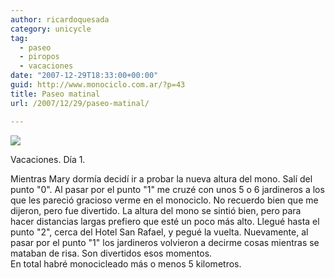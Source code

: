 ```yaml
---
author: ricardoquesada
category: unicycle
tag:
  - paseo
  - piropos
  - vacaciones
date: "2007-12-29T18:33:00+00:00"
guid: http://www.monociclo.com.ar/?p=43
title: Paseo matinal
url: /2007/12/29/paseo-matinal/

---
```

[![](/wp-content/uploads/2007/12/d3b5f-puntadelesteimagenconpath.jpg?w=300)](/wp-content/uploads/2007/12/d3b5f-puntadelesteimagenconpath.jpg)

Vacaciones. Día 1.   

Mientras Mary dormía decidí ir a probar la nueva altura del mono. Salí del punto "0". Al pasar por el punto "1" me cruzé con unos 5 o 6 jardineros a los que les pareció gracioso verme en el monociclo. No recuerdo bien que me dijeron, pero fue divertido. La altura del mono se sintió bien, pero para hacer distancias largas prefiero que esté un poco más alto. Llegué hasta el punto "2", cerca del Hotel San Rafael, y pegué la vuelta. Nuevamente, al pasar por el punto "1" los jardineros volvieron a decirme cosas mientras se mataban de risa. Son divertidos esos momentos.  
En total habré monocicleado más o menos 5 kilometros.
